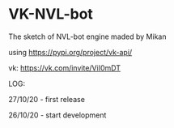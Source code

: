 # VK-NVL-bot
The sketch of NVL-bot engine maded by Mikan

using https://pypi.org/project/vk-api/


vk: https://vk.com/invite/ViI0mDT




LOG:

27/10/20 - first release

26/10/20 - start development
